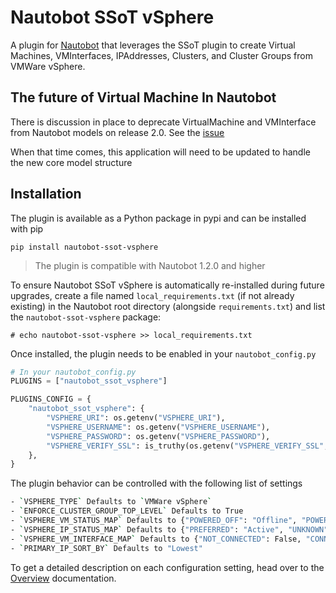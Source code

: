 # Nautobot SSoT vSphere

A plugin for [Nautobot](https://github.com/nautobot/nautobot) that leverages the SSoT plugin to create Virtual Machines, VMInterfaces, IPAddresses, Clusters, and Cluster Groups from VMWare vSphere.

## The future of Virtual Machine In Nautobot

There is discussion in place to deprecate VirtualMachine and VMInterface from Nautobot models on release 2.0.
See the [issue](https://github.com/nautobot/nautobot/issues/1178)

When that time comes, this application will need to be updated to handle the new core model structure

## Installation

The plugin is available as a Python package in pypi and can be installed with pip

```shell
pip install nautobot-ssot-vsphere
```

> The plugin is compatible with Nautobot 1.2.0 and higher

To ensure Nautobot SSoT vSphere is automatically re-installed during future upgrades, create a file named `local_requirements.txt` (if not already existing) in the Nautobot root directory (alongside `requirements.txt`) and list the `nautobot-ssot-vsphere` package:

```no-highlight
# echo nautobot-ssot-vsphere >> local_requirements.txt
```

Once installed, the plugin needs to be enabled in your `nautobot_config.py`

```python
# In your nautobot_config.py
PLUGINS = ["nautobot_ssot_vsphere"]

PLUGINS_CONFIG = {
    "nautobot_ssot_vsphere": {
        "VSPHERE_URI": os.getenv("VSPHERE_URI"),
        "VSPHERE_USERNAME": os.getenv("VSPHERE_USERNAME"),
        "VSPHERE_PASSWORD": os.getenv("VSPHERE_PASSWORD"),
        "VSPHERE_VERIFY_SSL": is_truthy(os.getenv("VSPHERE_VERIFY_SSL", False)),
    },
}
```

The plugin behavior can be controlled with the following list of settings

```bash
- `VSPHERE_TYPE` Defaults to `VMWare vSphere`
- `ENFORCE_CLUSTER_GROUP_TOP_LEVEL` Defaults to True
- `VSPHERE_VM_STATUS_MAP` Defaults to {"POWERED_OFF": "Offline", "POWERED_ON": "Active"}
- `VSPHERE_IP_STATUS_MAP` Defaults to {"PREFERRED": "Active", "UNKNOWN": "Reserved"}
- `VSPHERE_VM_INTERFACE_MAP` Defaults to {"NOT_CONNECTED": False, "CONNECTED": True}
- `PRIMARY_IP_SORT_BY` Defaults to "Lowest"
```

To get a detailed description on each configuration setting, head over to the [Overview](https://h4ndzdatm0ld.github.io/nautobot-ssot-vsphere/Overview.html) documentation.

